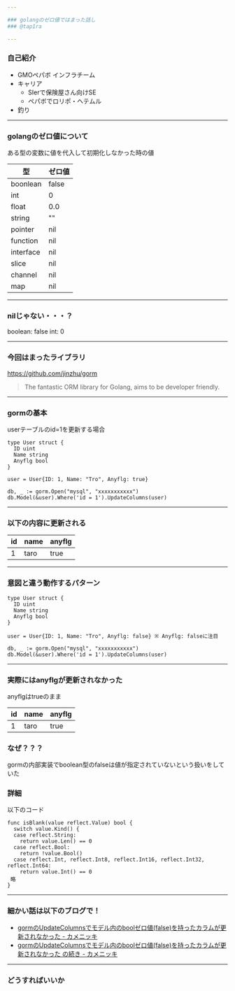 ```yaml
---

### golangのゼロ値ではまった話し
### @tap1ra

---
```


### 自己紹介
- GMOペパボ インフラチーム
- キャリア
  + SIerで保険屋さん向けSE
  + ペパボでロリポ・ヘテムル
- 釣り

---

### golangのゼロ値について

ある型の変数に値を代入して初期化しなかった時の値

| 型        | ゼロ値                    |
| --------- | ------------------------- |
| boonlean  | false                     |
| int       | 0                         |
| float     | 0.0                       |
| string    | ""               |
| pointer   | nil |
| function  | nil |
| interface | nil |
| slice     | nil |
| channel   | nil |
| map       | nil |

---

### nilじゃない・・・？
boolean: false
int: 0

---

### 今回はまったライブラリ

https://github.com/jinzhu/gorm

> The fantastic ORM library for Golang, aims to be developer friendly.

---

### gormの基本
userテーブルのid=1を更新する場合

```golang
type User struct {
  ID uint
  Name string
  Anyflg bool
}

user = User{ID: 1, Name: "Tro", Anyflg: true}

db, _ := gorm.Open("mysql", "xxxxxxxxxxx")
db.Model(&user).Where('id = 1').UpdateColumns(user)
```

---

### 以下の内容に更新される
| id  | name | anyflg |
| --- | ---- | ------ |
| 1   | taro | true   |


---

### 意図と違う動作するパターン

```golang
type User struct {
  ID uint
  Name string
  Anyflg bool
}

user = User{ID: 1, Name: "Tro", Anyflg: false} ※ Anyflg: falseに注目

db, _ := gorm.Open("mysql", "xxxxxxxxxxx")
db.Model(&user).Where('id = 1').UpdateColumns(user)
```

---

### 実際にはanyflgが更新されなかった
anyflgはtrueのまま

| id  | name | anyflg |
| --- | ---- | ------ |
| 1   | taro | true   |

### なぜ？？？

gormの内部実装でboolean型のfalseは値が指定されていないという扱いをしていた

### 詳細
以下のコード

```golang
func isBlank(value reflect.Value) bool {
  switch value.Kind() {
  case reflect.String:
    return value.Len() == 0
  case reflect.Bool:
    return !value.Bool()
  case reflect.Int, reflect.Int8, reflect.Int16, reflect.Int32, reflect.Int64:
    return value.Int() == 0
 略
}
```

---

### 細かい話は以下のブログで！
- [gormのUpdateColumnsでモデル内のboolゼロ値(false)を持ったカラムが更新されなかった - カメニッキ](http://tapira.hatenablog.com/entry/2017/08/09/173718)
- [gormのUpdateColumnsでモデル内のboolゼロ値(false)を持ったカラムが更新されなかった の続き - カメニッキ](http://tapira.hatenablog.com/entry/2017/08/11/182249)

---

### どうすればいいか

